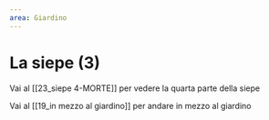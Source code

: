 ```yaml
---
area: Giardino
---
```

# La siepe (3)

Vai al [[23_siepe 4-MORTE]] per vedere la quarta parte della siepe

Vai al [[19_in mezzo al giardino]] per andare in mezzo al giardino
